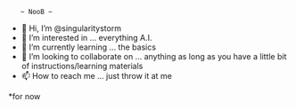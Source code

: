 

       ~ NooB ~                                                                                           



- 👋 Hi, I’m @singularitystorm
- 👀 I’m interested in ... everything A.I.
- 🌱 I’m currently learning ... the basics
- 💞️ I’m looking to collaborate on ... anything as long as you have a little bit of instructions/learning materials  
- 📫 How to reach me ... just throw it at me

<!---
singularitystorm/singularitystorm is a ✨ special ✨ repository because its `README.md` (this file) appears on your GitHub profile.
You can click the Preview link to take a look at your changes.
--->




*for now
